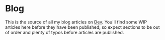 # Blog

This is the source of all my blog articles on [Dev](https://dev.to/justinhhorner). You'll find some WIP articles here before they have been published, so expect sections to be out of order and plenty of typos before articles are published.
